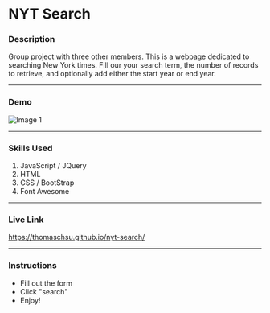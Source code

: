 # NYT Search

### Description
Group project with three other members. This is a webpage dedicated to searching New York times. Fill our your search term, the number of records to retrieve, and optionally add either the start year or end year.

- - -
### Demo
![Image 1](/images/image01.gif)

- - -

### Skills Used
1. JavaScript / JQuery
2. HTML
3. CSS / BootStrap
4. Font Awesome

- - - 
### Live Link
https://thomaschsu.github.io/nyt-search/

- - -

### Instructions
* Fill out the form
* Click "search"
* Enjoy!